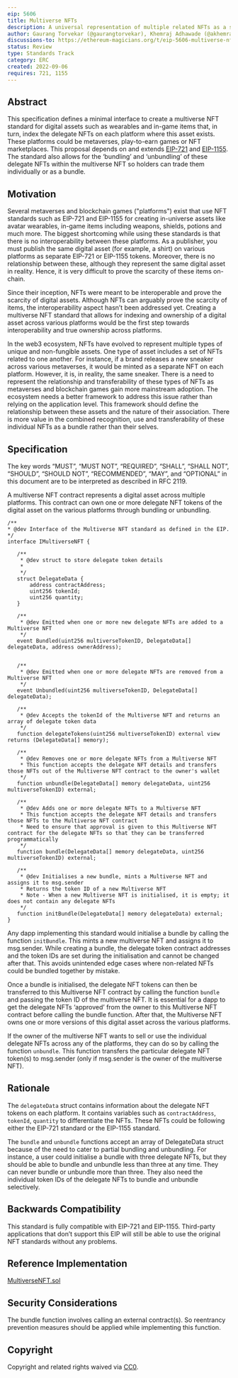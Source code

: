 ```yaml
---
eip: 5606
title: Multiverse NFTs
description: A universal representation of multiple related NFTs as a single digital asset across various platforms
author: Gaurang Torvekar (@gaurangtorvekar), Khemraj Adhawade (@akhemraj), Nikhil Asrani (@nikhilasrani)
discussions-to: https://ethereum-magicians.org/t/eip-5606-multiverse-nfts-for-digital-asset-interoperability/10698
status: Review
type: Standards Track
category: ERC
created: 2022-09-06
requires: 721, 1155
---
```


## Abstract

This specification defines a minimal interface to create a multiverse NFT standard for digital assets such as wearables and in-game items that, in turn, index the delegate NFTs on each platform where this asset exists. These platforms could be metaverses, play-to-earn games or NFT marketplaces. This proposal depends on and extends [EIP-721](./eip-721.md) and [EIP-1155](./eip-1155.md). The standard also allows for the ‘bundling’ and ‘unbundling’ of these delegate NFTs within the multiverse NFT so holders can trade them individually or as a bundle.

## Motivation

Several metaverses and blockchain games ("platforms") exist that use NFT standards such as EIP-721 and EIP-1155 for creating in-universe assets like avatar wearables, in-game items including weapons, shields, potions and much more. The biggest shortcoming while using these standards is that there is no interoperability between these platforms. As a publisher, you must publish the same digital asset (for example, a shirt) on various platforms as separate EIP-721 or EIP-1155 tokens. Moreover, there is no relationship between these, although they represent the same digital asset in reality. Hence, it is very difficult to prove the scarcity of these items on-chain.

Since their inception, NFTs were meant to be interoperable and prove the scarcity of digital assets. Although NFTs can arguably prove the scarcity of items, the interoperability aspect hasn’t been addressed yet. Creating a multiverse NFT standard that allows for indexing and ownership of a digital asset across various platforms would be the first step towards interoperability and true ownership across platforms.

In the web3 ecosystem, NFTs have evolved to represent multiple types of unique and non-fungible assets. One type of asset includes a set of NFTs related to one another. For instance, if a brand releases a new sneaker across various metaverses, it would be minted as a separate NFT on each platform. However, it is, in reality, the same sneaker.
There is a need to represent the relationship and transferability of these types of NFTs as metaverses and blockchain games gain more mainstream adoption. The ecosystem needs a better framework to address this issue rather than relying on the application level. This framework should define the relationship between these assets and the nature of their association. There is more value in the combined recognition, use and transferability of these individual NFTs as a bundle rather than their selves.

## Specification

The key words “MUST”, “MUST NOT”, “REQUIRED”, “SHALL”, “SHALL NOT”, “SHOULD”, “SHOULD NOT”, “RECOMMENDED”, “MAY”, and “OPTIONAL” in this document are to be interpreted as described in RFC 2119.

A multiverse NFT contract represents a digital asset across multiple platforms. This contract can own one or more delegate NFT tokens of the digital asset on the various platforms through bundling or unbundling.

```
/**
* @dev Interface of the Multiverse NFT standard as defined in the EIP.
*/
interface IMultiverseNFT {

   /**
    * @dev struct to store delegate token details
    *
    */
   struct DelegateData {
       address contractAddress;
       uint256 tokenId;
       uint256 quantity;
   }

   /**
    * @dev Emitted when one or more new delegate NFTs are added to a Multiverse NFT
    */
   event Bundled(uint256 multiverseTokenID, DelegateData[] delegateData, address ownerAddress);


   /**
    * @dev Emitted when one or more delegate NFTs are removed from a Multiverse NFT
    */
   event Unbundled(uint256 multiverseTokenID, DelegateData[] delegateData);

   /**
    * @dev Accepts the tokenId of the Multiverse NFT and returns an array of delegate token data
    */
   function delegateTokens(uint256 multiverseTokenID) external view returns (DelegateData[] memory);

   /**
    * @dev Removes one or more delegate NFTs from a Multiverse NFT
    * This function accepts the delegate NFT details and transfers those NFTs out of the Multiverse NFT contract to the owner's wallet
    */
   function unbundle(DelegateData[] memory delegateData, uint256 multiverseTokenID) external;

   /**
    * @dev Adds one or more delegate NFTs to a Multiverse NFT
    * This function accepts the delegate NFT details and transfers those NFTs to the Multiverse NFT contract
    * Need to ensure that approval is given to this Multiverse NFT contract for the delegate NFTs so that they can be transferred programmatically
    */
   function bundle(DelegateData[] memory delegateData, uint256 multiverseTokenID) external;

   /**
    * @dev Initialises a new bundle, mints a Multiverse NFT and assigns it to msg.sender
    * Returns the token ID of a new Multiverse NFT
    * Note - When a new Multiverse NFT is initialised, it is empty; it does not contain any delegate NFTs
    */
   function initBundle(DelegateData[] memory delegateData) external;
}
```

Any dapp implementing this standard would initialise a bundle by calling the function `initBundle`. This mints a new multiverse NFT and assigns it to msg.sender. While creating a bundle, the delegate token contract addresses and the token IDs are set during the initialisation and cannot be changed after that. This avoids unintended edge cases where non-related NFTs could be bundled together by mistake.

Once a bundle is initialised, the delegate NFT tokens can then be transferred to this Multiverse NFT contract by calling the function `bundle` and passing the token ID of the multiverse NFT. It is essential for a dapp to get the delegate NFTs ‘approved’ from the owner to this Multiverse NFT contract before calling the bundle function. After that, the Multiverse NFT owns one or more versions of this digital asset across the various platforms.

If the owner of the multiverse NFT wants to sell or use the individual delegate NFTs across any of the platforms, they can do so by calling the function `unbundle`. This function transfers the particular delegate NFT token(s) to msg.sender (only if msg.sender is the owner of the multiverse NFT).

## Rationale

The `delegateData` struct contains information about the delegate NFT tokens on each platform. It contains variables such as `contractAddress`, `tokenId`, `quantity` to differentiate the NFTs. These NFTs could be following either the EIP-721 standard or the EIP-1155 standard.

The `bundle` and `unbundle` functions accept an array of DelegateData struct because of the need to cater to partial bundling and unbundling. For instance, a user could initialise a bundle with three delegate NFTs, but they should be able to bundle and unbundle less than three at any time. They can never bundle or unbundle more than three. They also need the individual token IDs of the delegate NFTs to bundle and unbundle selectively.

## Backwards Compatibility

This standard is fully compatible with EIP-721 and EIP-1155. Third-party applications that don’t support this EIP will still be able to use the original NFT standards without any problems.

## Reference Implementation

[MultiverseNFT.sol](../assets/eip-5606/contracts/MultiverseNFT.sol)

## Security Considerations

The bundle function involves calling an external contract(s). So reentrancy prevention measures should be applied while implementing this function.

## Copyright

Copyright and related rights waived via [CC0](../LICENSE.md).
